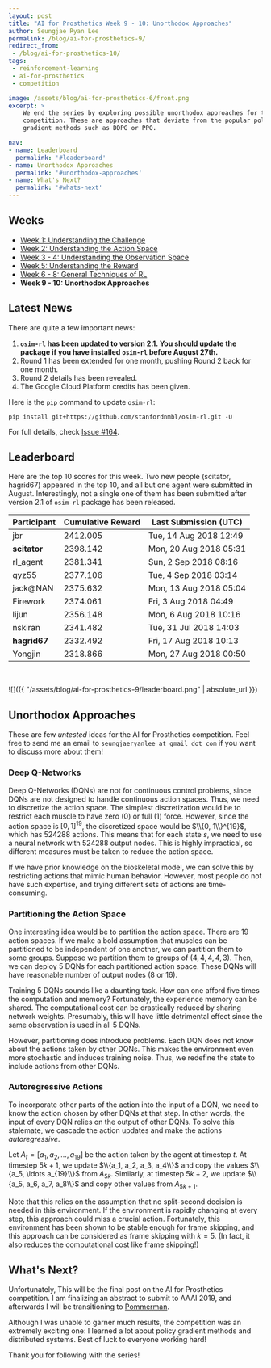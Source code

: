 ```yaml
---
layout: post
title: "AI for Prosthetics Week 9 - 10: Unorthodox Approaches"
author: Seungjae Ryan Lee
permalink: /blog/ai-for-prosthetics-9/
redirect_from:
 - /blog/ai-for-prosthetics-10/
tags:
 - reinforcement-learning
 - ai-for-prosthetics
 - competition

image: /assets/blog/ai-for-prosthetics-6/front.png
excerpt: >
    We end the series by exploring possible unorthodox approaches for the
    competition. These are approaches that deviate from the popular policy
    gradient methods such as DDPG or PPO.

nav:
- name: Leaderboard
  permalink: '#leaderboard'
- name: Unorthodox Approaches
  permalink: '#unorthodox-approaches'
- name: What's Next?
  permalink: '#whats-next'
---
```


## Weeks

- [Week 1: Understanding the Challenge](/blog/ai-for-prosthetics-1)
- [Week 2: Understanding the Action Space](/blog/ai-for-prosthetics-2)
- [Week 3 - 4: Understanding the Observation Space](/blog/ai-for-prosthetics-3)
- [Week 5: Understanding the Reward](/blog/ai-for-prosthetics-5)
- [Week 6 - 8: General Techniques of RL](/blog/ai-for-prosthetics-6)
- **Week 9 - 10: Unorthodox Approaches**


## Latest News

There are quite a few important news:

 1. **`osim-rl` has been updated to version 2.1. You should update the package if you have installed `osim-rl` before August 27th.**
 2. Round 1 has been extended for one month, pushing Round 2 back for one month.
 3. Round 2 details has been revealed.
 4. The Google Cloud Platform credits has been given.

Here is the `pip` command to update `osim-rl`:

```
pip install git+https://github.com/stanfordnmbl/osim-rl.git -U
```

For full details, check [Issue #164](https://github.com/stanfordnmbl/osim-rl/issues/164).


## Leaderboard

Here are the top 10 scores for this week. Two new people (scitator, hagrid67) appeared in the top 10, and all but one agent were submitted in August. Interestingly, not a single one of them has been submitted after version 2.1 of `osim-rl` package has been released.


| Participant        | Cumulative Reward | Last Submission (UTC)  |
| ------------------ | ----------------- | ---------------------- |
| jbr                | 2412.005          | Tue, 14 Aug 2018 12:49 |
| **scitator**       | 2398.142          | Mon, 20 Aug 2018 05:31 |
| rl_agent           | 2381.341          | Sun, 2 Sep 2018 08:16  |
| qyz55              | 2377.106          | Tue, 4 Sep 2018 03:14  |
| jack@NAN           | 2375.632	         | Mon, 13 Aug 2018 05:04 |
| Firework           | 2374.061          | Fri, 3 Aug 2018 04:49  |
| lijun              | 2356.148	         | Mon, 6 Aug 2018 10:16  |
| nskiran            | 2341.482	         | Tue, 31 Jul 2018 14:03 |
| **hagrid67**       | 2332.492	         | Fri, 17 Aug 2018 10:13 |
| Yongjin            | 2318.866	         | Mon, 27 Aug 2018 00:50 |

<br/>

![]({{ "/assets/blog/ai-for-prosthetics-9/leaderboard.png" | absolute_url }})

## Unorthodox Approaches

These are few *untested* ideas for the AI for Prosthetics competition. Feel free to send me an email to `seungjaeryanlee at gmail dot com` if you want to discuss more about them!

### Deep Q-Networks

Deep Q-Networks (DQNs) are not for continuous control problems, since DQNs are not designed to handle continuous action spaces. Thus, we need to discretize the action space. The simplest discretization would be to restrict each muscle to have zero (0) or full (1) force. However, since the action space is $[0, 1]^{19}$, the discretized space would be $\\{0, 1\\}^{19}$, which has 524288 actions. This means that for each state $s$, we need to use a neural network with 524288 output nodes. This is highly impractical, so different measures must be taken to reduce the action space.

If we have prior knowledge on the bioskeletal model, we can solve this by restricting actions that mimic human behavior. However, most people do not have such expertise, and trying different sets of actions are time-consuming. 

### Partitioning the Action Space

One interesting idea would be to partition the action space. There are 19 action spaces. If we make a bold assumption that muscles can be partitioned to be independent of one another, we can partition them to some groups. Suppose we partition them to groups of $(4, 4, 4, 4, 3)$. Then, we can deploy 5 DQNs for each partitioned action space. These DQNs will have reasonable number of output nodes (8 or 16).

Training 5 DQNs sounds like a daunting task. How can one afford five times the computation and memory? Fortunately, the experience memory can be shared. The computational cost can be drastically reduced by sharing network weights. Presumably, this will have little detrimental effect since the same observation is used in all 5 DQNs.

However, partitioning does introduce problems. Each DQN does not know about the actions taken by other DQNs. This makes the environment even more stochastic and induces training noise. Thus, we redefine the state to include actions from other DQNs.

### Autoregressive Actions

To incorporate other parts of the action into the input of a DQN, we need to know the action chosen by other DQNs at that step. In other words, the input of every DQN relies on the output of other DQNs. To solve this stalemate, we cascade the action updates and make the actions *autoregressive*.

Let $A_t = [a_1, a_2, \ldots, a_{19}]$ be the action taken by the agent at timestep $t$. At timestep $5k+1$, we update $\\{a_1, a_2, a_3, a_4\\}$ and copy the values $\\{a_5, \ldots a_{19}\\}$ from $A_{5k}$. Similarly, at timestep $5k+2$, we update $\\{a_5, a_6, a_7, a_8\\}$ and copy other values from $A_{5k+1}$.

Note that this relies on the assumption that no split-second decision is needed in this environment. If the environment is rapidly changing at every step, this approach could miss a crucial action. Fortunately, this environment has been shown to be stable enough for frame skipping, and this approach can be considered as frame skipping with $k=5$. (In fact, it also reduces the computational cost like frame skipping!)


## What's Next?

Unfortunately, This will be the final post on the AI for Prosthetics
competition. I am finalizing an abstract to submit to AAAI 2019, and afterwards
I will be transitioning to [Pommerman](/blog/pommerman-1).

Although I was unable to garner much results, the competition was an extremely
exciting one: I learned a lot about policy gradient methods and distributed
systems. Best of luck to everyone working hard!

Thank you for following with the series!
